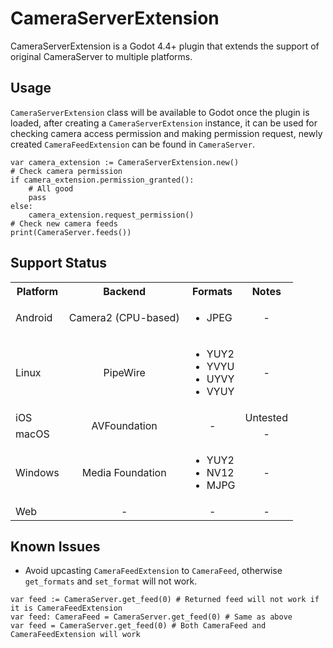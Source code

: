 # CameraServerExtension
CameraServerExtension is a Godot 4.4+ plugin that extends the support of original CameraServer to multiple platforms.

## Usage
`CameraServerExtension` class will be available to Godot once the plugin is loaded, after creating a `CameraServerExtension` instance, it can be used for checking camera access permission and making permission request, newly created `CameraFeedExtension` can be found in `CameraServer`.

```gdscript
var camera_extension := CameraServerExtension.new()
# Check camera permission
if camera_extension.permission_granted():
    # All good
    pass
else:
    camera_extension.request_permission()
# Check new camera feeds
print(CameraServer.feeds())
```

## Support Status
<table>
    <tbody>
        <tr>
            <th>Platform</th>
            <th>Backend</th>
            <th>Formats</th>
            <th>Notes</th>
        </tr>
        <tr>
            <td>Android</td>
            <td align="center">Camera2 (CPU-based)</td>
            <td>
                <ul>
                    <li>JPEG</li>
                </ul>
            </td>
            <td align="center">-</td>
        </tr>
        <tr>
            <td>Linux</td>
            <td align="center">PipeWire</td>
            <td>
                <ul>
                    <li>YUY2</li>
                    <li>YVYU</li>
                    <li>UYVY</li>
                    <li>VYUY</li>
                </ul>
            </td>
            <td align="center">-</td>
        </tr>
        <tr>
            <td>iOS</td>
            <td align="center" rowspan=2>AVFoundation</td>
            <td align="center" rowspan=2>-</td>
            <td>Untested</td>
        </tr>
        <tr>
            <td>macOS</td>
            <td align="center">-</td>
        </tr>
        <tr>
            <td>Windows</td>
            <td align="center">Media Foundation</td>
            <td>
                <ul>
                    <li>YUY2</li>
                    <li>NV12</li>
                    <li>MJPG</li>
                </ul>
            </td>
            <td align="center">-</td>
        </tr>
        <tr>
            <td>Web</td>
            <td align="center">-</td>
            <td align="center">-</td>
            <td align="center">-</td>
        </tr>
    </tbody>
</table>

## Known Issues
- Avoid upcasting `CameraFeedExtension` to `CameraFeed`, otherwise `get_formats` and `set_format` will not work.
```gdscript
var feed := CameraServer.get_feed(0) # Returned feed will not work if it is CameraFeedExtension
var feed: CameraFeed = CameraServer.get_feed(0) # Same as above
var feed = CameraServer.get_feed(0) # Both CameraFeed and CameraFeedExtension will work
```
